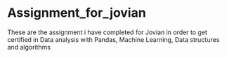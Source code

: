 # Assignment_for_jovian
These are the assignment i have completed for Jovian in order to get certified in Data analysis with Pandas, Machine Learning, Data structures and algorithms 
